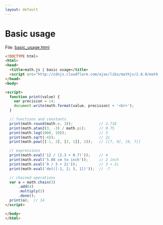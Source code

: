 ```yaml
---
layout: default
---
```


# Basic usage

File: [basic_usage.html](basic_usage.html)

```html
<!DOCTYPE html>
<html>
<head>
  <title>math.js | basic usage</title>
  <script src="http://cdnjs.cloudflare.com/ajax/libs/mathjs/2.0.0/math.min.js"></script>
</head>
<body>

<script>
  function print(value) {
    var precision = 14;
    document.write(math.format(value, precision) + '<br>');
  }

  // functions and constants
  print(math.round(math.e, 3));            // 2.718
  print(math.atan2(3, -3) / math.pi);      // 0.75
  print(math.log(1000, 10));               // 3
  print(math.sqrt(-4));                    // 2i
  print(math.pow([[-1, 2], [3, 1]], 2));   // [[7, 0], [0, 7]]

  // expressions
  print(math.eval('12 / (2.3 + 0.7)'));    // 4
  print(math.eval('5.08 cm to inch'));     // 2 inch
  print(math.eval('9 / 3 + 2i'));          // 3 + 2i
  print(math.eval('det([-1, 2; 3, 1])'));  // -7

  // chained operations
  var a = math.chain(3)
      .add(4)
      .multiply(2)
      .done();
  print(a);  // 14
</script>

</body>
</html>
```

<!-- Note: This file is automatically generated. Changes made in this file will be overridden. -->

